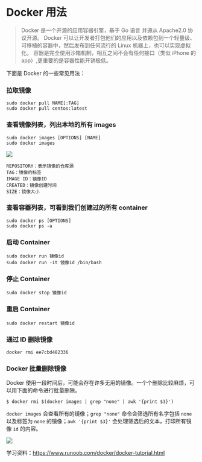 # Docker 用法


> Docker 是一个开源的应用容器引擎，基于 Go 语言 并遵从 Apache2.0 协议开源。
Docker 可以让开发者打包他们的应用以及依赖包到一个轻量级、可移植的容器中，然后发布到任何流行的 Linux 机器上，也可以实现虚拟化。
容器是完全使用沙箱机制，相互之间不会有任何接口（类似 iPhone 的 app）,更重要的是容器性能开销极低。

下面是 Docker 的一些常见用法：

### 拉取镜像

```
sudo docker pull NAME[:TAG]
sudo docker pull centos:latest
```

### 查看镜像列表，列出本地的所有 images

```
sudo docker images [OPTIONS] [NAME]
sudo docker images
```

![](https://github.com/liuzhongning/Articles/blob/master/resources/Docker/docker01.jpg)

```
REPOSITORY：表示镜像的仓库源
TAG：镜像的标签
IMAGE ID：镜像ID
CREATED：镜像创建时间
SIZE：镜像大小
```

### 查看容器列表，可看到我们创建过的所有 container

```
sudo docker ps [OPTIONS]
sudo docker ps -a
```

### 启动 Container

```
sudo docker run 镜像id
sudo docker run -it 镜像id /bin/bash
```

### 停止 Container

```
sudo docker stop 镜像id
```

### 重启 Container

```
sudo docker restart 镜像id
```

### 通过 ID 删除镜像

```
docker rmi ee7cbd482336
```

### Docker 批量删除镜像

Docker 使用一段时间后，可能会存在许多无用的镜像。一个个删除比较麻烦，可以用下面的命令进行批量删除。

```
$ docker rmi $(docker images | grep "none" | awk '{print $3}')

```

`docker images` 会查看所有的镜像；`grep "none"` 命令会筛选所有名字包括 `none` 以及标签为 `none` 的镜像；`awk '{print $3}'` 会处理筛选后的文本，打印所有镜像 `id` 的内容。

![](https://github.com/liuzhongning/Articles/blob/master/resources/Docker/docker02.jpg)


学习资料：https://www.runoob.com/docker/docker-tutorial.html